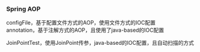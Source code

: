 ### Spring AOP
configFile，基于配置文件方式的AOP，使用文件方式的IOC配置  
annotation，基于注解方式的AOP，且使用了java-based的IOC配置  

JoinPointTest，使用JoinPoint传参，java-based的IOC配置，且自动扫描的方式  
